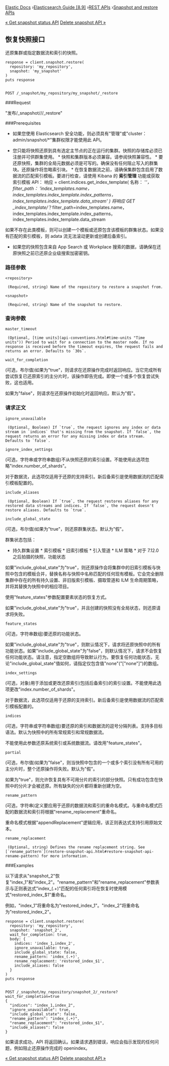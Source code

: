 

[Elastic Docs](/guide/) ›[Elasticsearch Guide [8.9]](index.md) ›[REST
APIs](rest-apis.md) ›[Snapshot and restore APIs](snapshot-restore-apis.md)

[« Get snapshot status API](get-snapshot-status-api.md) [Delete snapshot API
»](delete-snapshot-api.md)

## 恢复快照接口

还原集群或指定数据流和索引的快照。

    
    
    response = client.snapshot.restore(
      repository: 'my_repository',
      snapshot: 'my_snapshot'
    )
    puts response
    
    
    POST /_snapshot/my_repository/my_snapshot/_restore

###Request

"发布/_snapshot/<repository>/<snapshot>/_restore"

###Prerequisites

* 如果您使用 Elasticsearch 安全功能，则必须具有"管理"或"cluster：admin/snapshot/*"集群权限才能使用此 API。

* 您只能将快照还原到具有选定主节点的正在运行的集群。快照的存储库必须已注册并可供群集使用。  * 快照和集群版本必须兼容。请参阅快照兼容性。  * 要还原快照，集群的全局元数据必须是可写的。确保没有任何阻止写入的群集块。还原操作将忽略索引块。  * 在恢复数据流之前，请确保集群包含启用了数据流的匹配索引模板。要进行检查，请使用 Kibana 的 **索引管理** 功能或获取索引模板 API： 响应 = client.indices.get_index_template( 名称： '*'， filter_path： 'index_templates.name，index_templates.index_template.index_patterns，index_templates.index_template.data_stream' ) 将响应 GET _index_template/*？filter_path=index_templates.name，index_templates.index_template.index_patterns，index_templates.index_template.data_stream

如果不存在此类模板，则可以创建一个模板或还原包含该模板的群集状态。如果没有匹配的索引模板，则 adata 流无法滚动更新或创建后备索引。

* 如果您的快照包含来自 App Search 或 Workplace 搜索的数据，请确保在还原快照之前已还原企业级搜索加密密钥。

### 路径参数

`<repository>`

     (Required, string) Name of the repository to restore a snapshot from. 
`<snapshot>`

     (Required, string) Name of the snapshot to restore. 

### 查询参数

`master_timeout`

     (Optional, [time units](api-conventions.html#time-units "Time units")) Period to wait for a connection to the master node. If no response is received before the timeout expires, the request fails and returns an error. Defaults to `30s`. 
`wait_for_completion`

    

(可选，布尔值)如果为"true"，则请求在还原操作完成时返回响应。当它完成所有尝试恢复已还原索引的主分片时，该操作即告完成。即使一个或多个恢复尝试失败，这也适用。

如果为"false"，则请求在还原操作初始化时返回响应。默认为"假"。

### 请求正文

`ignore_unavailable`

     (Optional, Boolean) If `true`, the request ignores any index or data stream in `indices` that's missing from the snapshot. If `false`, the request returns an error for any missing index or data stream. Defaults to `false`. 
`ignore_index_settings`

    

(可选，字符串或字符串数组)不从快照还原的索引设置。不能使用此选项忽略"index.number_of_shards"。

对于数据流，此选项仅适用于还原的支持索引。新后备索引是使用数据流的匹配索引模板配置的。

`include_aliases`

     (Optional, Boolean) If `true`, the request restores aliases for any restored data streams and indices. If `false`, the request doesn't restore aliases. Defaults to `true`. 

`include_global_state`

    

(可选，布尔值)如果为"true"，则还原群集状态。默认为"假"。

群集状态包括：

* 持久群集设置 * 索引模板 * 旧索引模板 * 引入管道 * ILM 策略 * 对于 7.12.0 之后拍摄的快照，功能状态

如果"include_global_state"为"true"，则还原操作会将集群中的旧索引模板与快照中包含的模板合并，替换名称与快照中名称匹配的任何现有模板。它会完全删除集群中存在的所有持久设置、非旧版索引模板、摄取管道和 ILM 生命周期策略，并将其替换为快照中的相应项目。

使用"feature_states"参数配置要素状态的恢复方式。

如果"include_global_state"为"true"，并且创建的快照没有全局状态，则还原请求将失败。

`feature_states`

    

(可选，字符串数组)要还原的功能状态。

如果"include_global_state"为"true"，则默认情况下，请求将还原快照中的所有功能状态。如果"include_global_state"为"false"，则默认情况下，请求不会恢复任何功能状态。请注意，指定空数组将导致默认行为。要恢复任何功能状态，无论"include_global_state"值如何，请指定仅包含值"none"("["none"]")的数组。

`index_settings`

    

(可选，对象)用于添加或更改还原索引(包括后备索引)的索引设置。不能使用此选项更改"index.number_of_shards"。

对于数据流，此选项仅适用于还原的支持索引。新后备索引是使用数据流的匹配索引模板配置的。

`indices`

    

(可选，字符串或字符串数组)要还原的索引和数据流的逗号分隔列表。支持多目标语法。默认为快照中的所有常规索引和常规数据流。

不能使用此参数还原系统索引或系统数据流。请改用"feature_states"。

`partial`

    

(可选，布尔值)如果为"false"，则当快照中包含的一个或多个索引没有所有可用的主分片时，整个还原操作将失败。默认为"假"。

如果为"true"，则允许恢复具有不可用分片的索引的部分快照。只有成功包含在快照中的分片才会被还原。所有缺失的分片都将重新创建为空。

`rename_pattern`

    

(可选，字符串)定义要应用于还原的数据流和索引的重命名模式。与重命名模式匹配的数据流和索引将根据"rename_replacement"重命名。

重命名模式根据"appendReplacement"逻辑应用，该正则表达式支持引用原始文本。

`rename_replacement`

     (Optional, string) Defines the rename replacement string. See [`rename_pattern`](restore-snapshot-api.html#restore-snapshot-api-rename-pattern) for more information. 

###Examples

以下请求从"snapshot_2"恢复"index_1"和"index_2"。"rename_pattern"和"rename_replacement"参数表示与正则表达式"index_(.+)"匹配的任何索引将在恢复时使用模式"restored_index_$1"重命名。

例如，"index_1"将重命名为"restored_index_1"。"index_2"将重命名为"restored_index_2"。

    
    
    response = client.snapshot.restore(
      repository: 'my_repository',
      snapshot: 'snapshot_2',
      wait_for_completion: true,
      body: {
        indices: 'index_1,index_2',
        ignore_unavailable: true,
        include_global_state: false,
        rename_pattern: 'index_(.+)',
        rename_replacement: 'restored_index_$1',
        include_aliases: false
      }
    )
    puts response
    
    
    POST /_snapshot/my_repository/snapshot_2/_restore?wait_for_completion=true
    {
      "indices": "index_1,index_2",
      "ignore_unavailable": true,
      "include_global_state": false,
      "rename_pattern": "index_(.+)",
      "rename_replacement": "restored_index_$1",
      "include_aliases": false
    }

如果请求成功，API 将返回确认。如果请求遇到错误，响应会指示发现的任何问题，例如阻止还原操作完成的 openindex。

[« Get snapshot status API](get-snapshot-status-api.md) [Delete snapshot API
»](delete-snapshot-api.md)
